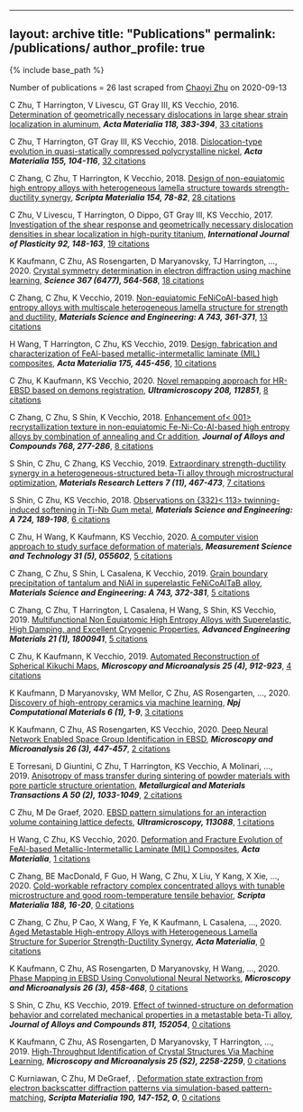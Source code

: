
---
layout: archive
title: "Publications"
permalink: /publications/
author_profile: true
---

{% include base_path %}

Number of publications = 26 last scraped from [Chaoyi Zhu](https://scholar.google.com/citations?user=l2fKHYgAAAAJ&pagesize=1000&sortby=citations) on 2020-09-13  


C Zhu, T Harrington, V Livescu, GT Gray III, KS Vecchio, 2016. [Determination of geometrically necessary dislocations in large shear strain localization in aluminum](https://scholar.google.com/citations?user=l2fKHYgAAAAJ&pagesize=1000&sortby=citations#d=gs_md_cita-d&u=%2Fcitations%3Fview_op%3Dview_citation%26hl%3Den%26oe%3DASCII%26user%3Dl2fKHYgAAAAJ%26pagesize%3D100%26citation_for_view%3Dl2fKHYgAAAAJ%3Au5HHmVD_uO8C), ***Acta Materialia 118, 383-394***, [33 citations](https://scholar.google.com/scholar?oi=bibs&hl=en&oe=ASCII&cites=9134382703289225342)

C Zhu, T Harrington, GT Gray III, KS Vecchio, 2018. [Dislocation-type evolution in quasi-statically compressed polycrystalline nickel](https://scholar.google.com/citations?user=l2fKHYgAAAAJ&pagesize=1000&sortby=citations#d=gs_md_cita-d&u=%2Fcitations%3Fview_op%3Dview_citation%26hl%3Den%26oe%3DASCII%26user%3Dl2fKHYgAAAAJ%26pagesize%3D100%26citation_for_view%3Dl2fKHYgAAAAJ%3AUeHWp8X0CEIC), ***Acta Materialia 155, 104-116***, [32 citations](https://scholar.google.com/scholar?oi=bibs&hl=en&oe=ASCII&cites=10503938821171423690)

C Zhang, C Zhu, T Harrington, K Vecchio, 2018. [Design of non-equiatomic high entropy alloys with heterogeneous lamella structure towards strength-ductility synergy](https://scholar.google.com/citations?user=l2fKHYgAAAAJ&pagesize=1000&sortby=citations#d=gs_md_cita-d&u=%2Fcitations%3Fview_op%3Dview_citation%26hl%3Den%26oe%3DASCII%26user%3Dl2fKHYgAAAAJ%26pagesize%3D100%26citation_for_view%3Dl2fKHYgAAAAJ%3AIjCSPb-OGe4C), ***Scripta Materialia 154, 78-82***, [28 citations](https://scholar.google.com/scholar?oi=bibs&hl=en&oe=ASCII&cites=13489797529370559087)

C Zhu, V Livescu, T Harrington, O Dippo, GT Gray III, KS Vecchio, 2017. [Investigation of the shear response and geometrically necessary dislocation densities in shear localization in high-purity titanium](https://scholar.google.com/citations?user=l2fKHYgAAAAJ&pagesize=1000&sortby=citations#d=gs_md_cita-d&u=%2Fcitations%3Fview_op%3Dview_citation%26hl%3Den%26oe%3DASCII%26user%3Dl2fKHYgAAAAJ%26pagesize%3D100%26citation_for_view%3Dl2fKHYgAAAAJ%3Au-x6o8ySG0sC), ***International Journal of Plasticity 92, 148-163***, [19 citations](https://scholar.google.com/scholar?oi=bibs&hl=en&oe=ASCII&cites=4300987240831490791)

K Kaufmann, C Zhu, AS Rosengarten, D Maryanovsky, TJ Harrington, ..., 2020. [Crystal symmetry determination in electron diffraction using machine learning](https://scholar.google.com/citations?user=l2fKHYgAAAAJ&pagesize=1000&sortby=citations#d=gs_md_cita-d&u=%2Fcitations%3Fview_op%3Dview_citation%26hl%3Den%26oe%3DASCII%26user%3Dl2fKHYgAAAAJ%26pagesize%3D100%26citation_for_view%3Dl2fKHYgAAAAJ%3A3fE2CSJIrl8C), ***Science 367 (6477), 564-568***, [18 citations](https://scholar.google.com/scholar?oi=bibs&hl=en&oe=ASCII&cites=6334410646559897872,106597494300346163)

C Zhang, C Zhu, K Vecchio, 2019. [Non-equiatomic FeNiCoAl-based high entropy alloys with multiscale heterogeneous lamella structure for strength and ductility](https://scholar.google.com/citations?user=l2fKHYgAAAAJ&pagesize=1000&sortby=citations#d=gs_md_cita-d&u=%2Fcitations%3Fview_op%3Dview_citation%26hl%3Den%26oe%3DASCII%26user%3Dl2fKHYgAAAAJ%26pagesize%3D100%26citation_for_view%3Dl2fKHYgAAAAJ%3AYsMSGLbcyi4C), ***Materials Science and Engineering: A 743, 361-371***, [13 citations](https://scholar.google.com/scholar?oi=bibs&hl=en&oe=ASCII&cites=12657518944159897072)

H Wang, T Harrington, C Zhu, KS Vecchio, 2019. [Design, fabrication and characterization of FeAl-based metallic-intermetallic laminate (MIL) composites](https://scholar.google.com/citations?user=l2fKHYgAAAAJ&pagesize=1000&sortby=citations#d=gs_md_cita-d&u=%2Fcitations%3Fview_op%3Dview_citation%26hl%3Den%26oe%3DASCII%26user%3Dl2fKHYgAAAAJ%26pagesize%3D100%26citation_for_view%3Dl2fKHYgAAAAJ%3AroLk4NBRz8UC), ***Acta Materialia 175, 445-456***, [10 citations](https://scholar.google.com/scholar?oi=bibs&hl=en&oe=ASCII&cites=12057473316747597660)

C Zhu, K Kaufmann, KS Vecchio, 2020. [Novel remapping approach for HR-EBSD based on demons registration](https://scholar.google.com/citations?user=l2fKHYgAAAAJ&pagesize=1000&sortby=citations#d=gs_md_cita-d&u=%2Fcitations%3Fview_op%3Dview_citation%26hl%3Den%26oe%3DASCII%26user%3Dl2fKHYgAAAAJ%26pagesize%3D100%26citation_for_view%3Dl2fKHYgAAAAJ%3AhqOjcs7Dif8C), ***Ultramicroscopy 208, 112851***, [8 citations](https://scholar.google.com/scholar?oi=bibs&hl=en&oe=ASCII&cites=15538227485659166687)

C Zhang, C Zhu, S Shin, K Vecchio, 2018. [Enhancement of< 001> recrystallization texture in non-equiatomic Fe-Ni-Co-Al-based high entropy alloys by combination of annealing and Cr addition](https://scholar.google.com/citations?user=l2fKHYgAAAAJ&pagesize=1000&sortby=citations#d=gs_md_cita-d&u=%2Fcitations%3Fview_op%3Dview_citation%26hl%3Den%26oe%3DASCII%26user%3Dl2fKHYgAAAAJ%26pagesize%3D100%26citation_for_view%3Dl2fKHYgAAAAJ%3AzYLM7Y9cAGgC), ***Journal of Alloys and Compounds 768, 277-286***, [8 citations](https://scholar.google.com/scholar?oi=bibs&hl=en&oe=ASCII&cites=13582518225722423794)

S Shin, C Zhu, C Zhang, KS Vecchio, 2019. [Extraordinary strength-ductility synergy in a heterogeneous-structured beta-Ti alloy through microstructural optimization](https://scholar.google.com/citations?user=l2fKHYgAAAAJ&pagesize=1000&sortby=citations#d=gs_md_cita-d&u=%2Fcitations%3Fview_op%3Dview_citation%26hl%3Den%26oe%3DASCII%26user%3Dl2fKHYgAAAAJ%26pagesize%3D100%26citation_for_view%3Dl2fKHYgAAAAJ%3A5nxA0vEk-isC), ***Materials Research Letters 7 (11), 467-473***, [7 citations](https://scholar.google.com/scholar?oi=bibs&hl=en&oe=ASCII&cites=17683560639049836075)

S Shin, C Zhu, KS Vecchio, 2018. [Observations on {332}< 113> twinning-induced softening in Ti-Nb Gum metal](https://scholar.google.com/citations?user=l2fKHYgAAAAJ&pagesize=1000&sortby=citations#d=gs_md_cita-d&u=%2Fcitations%3Fview_op%3Dview_citation%26hl%3Den%26oe%3DASCII%26user%3Dl2fKHYgAAAAJ%26pagesize%3D100%26citation_for_view%3Dl2fKHYgAAAAJ%3AqjMakFHDy7sC), ***Materials Science and Engineering: A 724, 189-198***, [6 citations](https://scholar.google.com/scholar?oi=bibs&hl=en&oe=ASCII&cites=4293668632216660407)

C Zhu, H Wang, K Kaufmann, KS Vecchio, 2020. [A computer vision approach to study surface deformation of materials](https://scholar.google.com/citations?user=l2fKHYgAAAAJ&pagesize=1000&sortby=citations#d=gs_md_cita-d&u=%2Fcitations%3Fview_op%3Dview_citation%26hl%3Den%26oe%3DASCII%26user%3Dl2fKHYgAAAAJ%26pagesize%3D100%26citation_for_view%3Dl2fKHYgAAAAJ%3AMXK_kJrjxJIC), ***Measurement Science and Technology 31 (5), 055602***, [5 citations](https://scholar.google.com/scholar?oi=bibs&hl=en&oe=ASCII&cites=7986944716258095649,17025339160080274035)

C Zhang, C Zhu, S Shin, L Casalena, K Vecchio, 2019. [Grain boundary precipitation of tantalum and NiAl in superelastic FeNiCoAlTaB alloy](https://scholar.google.com/citations?user=l2fKHYgAAAAJ&pagesize=1000&sortby=citations#d=gs_md_cita-d&u=%2Fcitations%3Fview_op%3Dview_citation%26hl%3Den%26oe%3DASCII%26user%3Dl2fKHYgAAAAJ%26pagesize%3D100%26citation_for_view%3Dl2fKHYgAAAAJ%3AW7OEmFMy1HYC), ***Materials Science and Engineering: A 743, 372-381***, [5 citations](https://scholar.google.com/scholar?oi=bibs&hl=en&oe=ASCII&cites=10289790861297418958)

C Zhang, C Zhu, T Harrington, L Casalena, H Wang, S Shin, KS Vecchio, 2019. [Multifunctional Non Equiatomic High Entropy Alloys with Superelastic, High Damping, and Excellent Cryogenic Properties](https://scholar.google.com/citations?user=l2fKHYgAAAAJ&pagesize=1000&sortby=citations#d=gs_md_cita-d&u=%2Fcitations%3Fview_op%3Dview_citation%26hl%3Den%26oe%3DASCII%26user%3Dl2fKHYgAAAAJ%26pagesize%3D100%26citation_for_view%3Dl2fKHYgAAAAJ%3AY0pCki6q_DkC), ***Advanced Engineering Materials 21 (1), 1800941***, [5 citations](https://scholar.google.com/scholar?oi=bibs&hl=en&oe=ASCII&cites=12665305179186480413)

C Zhu, K Kaufmann, K Vecchio, 2019. [Automated Reconstruction of Spherical Kikuchi Maps](https://scholar.google.com/citations?user=l2fKHYgAAAAJ&pagesize=1000&sortby=citations#d=gs_md_cita-d&u=%2Fcitations%3Fview_op%3Dview_citation%26hl%3Den%26oe%3DASCII%26user%3Dl2fKHYgAAAAJ%26pagesize%3D100%26citation_for_view%3Dl2fKHYgAAAAJ%3A_kc_bZDykSQC), ***Microscopy and Microanalysis 25 (4), 912-923***, [4 citations](https://scholar.google.com/scholar?oi=bibs&hl=en&oe=ASCII&cites=15771846205866155973)

K Kaufmann, D Maryanovsky, WM Mellor, C Zhu, AS Rosengarten, ..., 2020. [Discovery of high-entropy ceramics via machine learning](https://scholar.google.com/citations?user=l2fKHYgAAAAJ&pagesize=1000&sortby=citations#d=gs_md_cita-d&u=%2Fcitations%3Fview_op%3Dview_citation%26hl%3Den%26oe%3DASCII%26user%3Dl2fKHYgAAAAJ%26pagesize%3D100%26citation_for_view%3Dl2fKHYgAAAAJ%3AkNdYIx-mwKoC), ***Npj Computational Materials 6 (1), 1-9***, [3 citations](https://scholar.google.com/scholar?oi=bibs&hl=en&oe=ASCII&cites=10100593486874397847)

K Kaufmann, C Zhu, AS Rosengarten, KS Vecchio, 2020. [Deep Neural Network Enabled Space Group Identification in EBSD](https://scholar.google.com/citations?user=l2fKHYgAAAAJ&pagesize=1000&sortby=citations#d=gs_md_cita-d&u=%2Fcitations%3Fview_op%3Dview_citation%26hl%3Den%26oe%3DASCII%26user%3Dl2fKHYgAAAAJ%26pagesize%3D100%26citation_for_view%3Dl2fKHYgAAAAJ%3AULOm3_A8WrAC), ***Microscopy and Microanalysis 26 (3), 447-457***, [2 citations](https://scholar.google.com/scholar?oi=bibs&hl=en&oe=ASCII&cites=14038877586567128794)

E Torresani, D Giuntini, C Zhu, T Harrington, KS Vecchio, A Molinari, ..., 2019. [Anisotropy of mass transfer during sintering of powder materials with pore particle structure orientation](https://scholar.google.com/citations?user=l2fKHYgAAAAJ&pagesize=1000&sortby=citations#d=gs_md_cita-d&u=%2Fcitations%3Fview_op%3Dview_citation%26hl%3Den%26oe%3DASCII%26user%3Dl2fKHYgAAAAJ%26pagesize%3D100%26citation_for_view%3Dl2fKHYgAAAAJ%3AeQOLeE2rZwMC), ***Metallurgical and Materials Transactions A 50 (2), 1033-1049***, [2 citations](https://scholar.google.com/scholar?oi=bibs&hl=en&oe=ASCII&cites=14914455496106073795)

C Zhu, M De Graef, 2020. [EBSD pattern simulations for an interaction volume containing lattice defects](https://scholar.google.com/citations?user=l2fKHYgAAAAJ&pagesize=1000&sortby=citations#d=gs_md_cita-d&u=%2Fcitations%3Fview_op%3Dview_citation%26hl%3Den%26oe%3DASCII%26user%3Dl2fKHYgAAAAJ%26pagesize%3D100%26citation_for_view%3Dl2fKHYgAAAAJ%3A4TOpqqG69KYC), ***Ultramicroscopy, 113088***, [1 citations](https://scholar.google.com/scholar?oi=bibs&hl=en&oe=ASCII&cites=7020033792455003480)

H Wang, C Zhu, KS Vecchio, 2020. [Deformation and Fracture Evolution of FeAl-based Metallic-Intermetallic Laminate (MIL) Composites](https://scholar.google.com/citations?user=l2fKHYgAAAAJ&pagesize=1000&sortby=citations#d=gs_md_cita-d&u=%2Fcitations%3Fview_op%3Dview_citation%26hl%3Den%26oe%3DASCII%26user%3Dl2fKHYgAAAAJ%26pagesize%3D100%26citation_for_view%3Dl2fKHYgAAAAJ%3AZph67rFs4hoC), ***Acta Materialia***, [1 citations](https://scholar.google.com/scholar?oi=bibs&hl=en&oe=ASCII&cites=4189576700933841753)

C Zhang, BE MacDonald, F Guo, H Wang, C Zhu, X Liu, Y Kang, X Xie, ..., 2020. [Cold-workable refractory complex concentrated alloys with tunable microstructure and good room-temperature tensile behavior](https://scholar.google.com/citations?user=l2fKHYgAAAAJ&pagesize=1000&sortby=citations#d=gs_md_cita-d&u=%2Fcitations%3Fview_op%3Dview_citation%26hl%3Den%26oe%3DASCII%26user%3Dl2fKHYgAAAAJ%26pagesize%3D100%26citation_for_view%3Dl2fKHYgAAAAJ%3AYOwf2qJgpHMC), ***Scripta Materialia 188, 16-20***, [0 citations]()

C Zhang, C Zhu, P Cao, X Wang, F Ye, K Kaufmann, L Casalena, ..., 2020. [Aged Metastable High-entropy Alloys with Heterogeneous Lamella Structure for Superior Strength-Ductility Synergy](https://scholar.google.com/citations?user=l2fKHYgAAAAJ&pagesize=1000&sortby=citations#d=gs_md_cita-d&u=%2Fcitations%3Fview_op%3Dview_citation%26hl%3Den%26oe%3DASCII%26user%3Dl2fKHYgAAAAJ%26pagesize%3D100%26citation_for_view%3Dl2fKHYgAAAAJ%3AM3ejUd6NZC8C), ***Acta Materialia***, [0 citations]()

K Kaufmann, C Zhu, AS Rosengarten, D Maryanovsky, H Wang, ..., 2020. [Phase Mapping in EBSD Using Convolutional Neural Networks](https://scholar.google.com/citations?user=l2fKHYgAAAAJ&pagesize=1000&sortby=citations#d=gs_md_cita-d&u=%2Fcitations%3Fview_op%3Dview_citation%26hl%3Den%26oe%3DASCII%26user%3Dl2fKHYgAAAAJ%26pagesize%3D100%26citation_for_view%3Dl2fKHYgAAAAJ%3AKlAtU1dfN6UC), ***Microscopy and Microanalysis 26 (3), 458-468***, [0 citations]()

S Shin, C Zhu, KS Vecchio, 2019. [Effect of twinned-structure on deformation behavior and correlated mechanical properties in a metastable beta-Ti alloy](https://scholar.google.com/citations?user=l2fKHYgAAAAJ&pagesize=1000&sortby=citations#d=gs_md_cita-d&u=%2Fcitations%3Fview_op%3Dview_citation%26hl%3Den%26oe%3DASCII%26user%3Dl2fKHYgAAAAJ%26pagesize%3D100%26citation_for_view%3Dl2fKHYgAAAAJ%3A8k81kl-MbHgC), ***Journal of Alloys and Compounds 811, 152054***, [0 citations]()

K Kaufmann, C Zhu, AS Rosengarten, D Maryanovsky, T Harrington, ..., 2019. [High-Throughput Identification of Crystal Structures Via Machine Learning](https://scholar.google.com/citations?user=l2fKHYgAAAAJ&pagesize=1000&sortby=citations#d=gs_md_cita-d&u=%2Fcitations%3Fview_op%3Dview_citation%26hl%3Den%26oe%3DASCII%26user%3Dl2fKHYgAAAAJ%26pagesize%3D100%26citation_for_view%3Dl2fKHYgAAAAJ%3A0EnyYjriUFMC), ***Microscopy and Microanalysis 25 (S2), 2258-2259***, [0 citations]()

C Kurniawan, C Zhu, M DeGraef, . [Deformation state extraction from electron backscatter diffraction patterns via simulation-based pattern-matching](https://scholar.google.com/citations?user=l2fKHYgAAAAJ&pagesize=1000&sortby=citations#d=gs_md_cita-d&u=%2Fcitations%3Fview_op%3Dview_citation%26hl%3Den%26oe%3DASCII%26user%3Dl2fKHYgAAAAJ%26pagesize%3D100%26citation_for_view%3Dl2fKHYgAAAAJ%3AqxL8FJ1GzNcC), ***Scripta Materialia 190, 147-152, 0***, [0 citations]()
